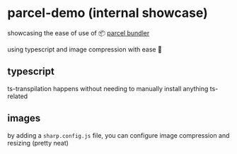 # parcel-demo (internal showcase)

showcasing the ease of use of 📦 [parcel bundler](https://parceljs.org/)

using typescript and image compression with ease 🤙

## typescript
ts-transpilation happens without needing to manually install anything ts-related

## images
by adding a `sharp.config.js` file, you can configure image compression and resizing (pretty neat)
